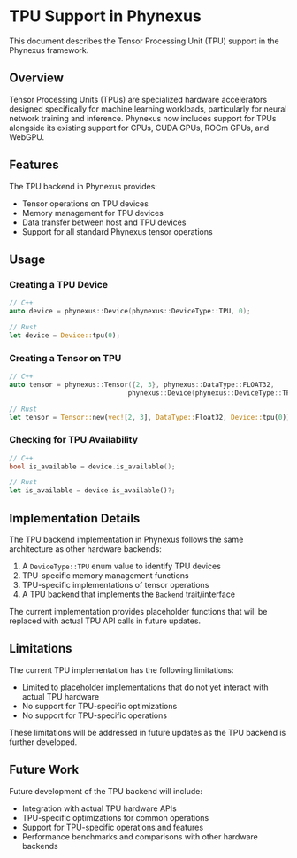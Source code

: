 # TPU Support in Phynexus

This document describes the Tensor Processing Unit (TPU) support in the Phynexus framework.

## Overview

Tensor Processing Units (TPUs) are specialized hardware accelerators designed specifically for machine learning workloads, particularly for neural network training and inference. Phynexus now includes support for TPUs alongside its existing support for CPUs, CUDA GPUs, ROCm GPUs, and WebGPU.

## Features

The TPU backend in Phynexus provides:

- Tensor operations on TPU devices
- Memory management for TPU devices
- Data transfer between host and TPU devices
- Support for all standard Phynexus tensor operations

## Usage

### Creating a TPU Device

```cpp
// C++
auto device = phynexus::Device(phynexus::DeviceType::TPU, 0);
```

```rust
// Rust
let device = Device::tpu(0);
```

### Creating a Tensor on TPU

```cpp
// C++
auto tensor = phynexus::Tensor({2, 3}, phynexus::DataType::FLOAT32, 
                              phynexus::Device(phynexus::DeviceType::TPU, 0));
```

```rust
// Rust
let tensor = Tensor::new(vec![2, 3], DataType::Float32, Device::tpu(0))?;
```

### Checking for TPU Availability

```cpp
// C++
bool is_available = device.is_available();
```

```rust
// Rust
let is_available = device.is_available()?;
```

## Implementation Details

The TPU backend implementation in Phynexus follows the same architecture as other hardware backends:

1. A `DeviceType::TPU` enum value to identify TPU devices
2. TPU-specific memory management functions
3. TPU-specific implementations of tensor operations
4. A TPU backend that implements the `Backend` trait/interface

The current implementation provides placeholder functions that will be replaced with actual TPU API calls in future updates.

## Limitations

The current TPU implementation has the following limitations:

- Limited to placeholder implementations that do not yet interact with actual TPU hardware
- No support for TPU-specific optimizations
- No support for TPU-specific operations

These limitations will be addressed in future updates as the TPU backend is further developed.

## Future Work

Future development of the TPU backend will include:

- Integration with actual TPU hardware APIs
- TPU-specific optimizations for common operations
- Support for TPU-specific operations and features
- Performance benchmarks and comparisons with other hardware backends

